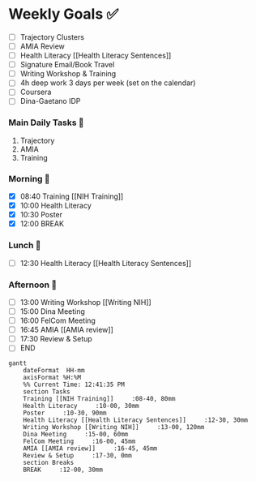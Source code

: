 # Weekly Goals ✅
  - [ ] Trajectory Clusters 
  - [ ] AMIA Review 
  - [ ] Health Literacy [[Health Literacy Sentences]]
  - [ ] Signature Email/Book Travel
  - [ ] Writing Workshop & Training 
  - [ ] 4h deep work 3 days per week (set on the calendar)
  - [ ] Coursera
  - [ ] Dina-Gaetano IDP
### Main Daily Tasks 💚 
1. Trajectory
2. AMIA
3. Training
### Morning 🔨
- [x] 08:40 Training [[NIH Training]]
- [x] 10:00 Health Literacy
- [x] 10:30 Poster
- [x] 12:00 BREAK
### Lunch 👀
- [ ] 12:30 Health Literacy [[Health Literacy Sentences]]
### Afternoon 👻
- [ ] 13:00 Writing Workshop [[Writing NIH]]
- [ ] 15:00 Dina Meeting
- [ ] 16:00 FelCom Meeting
- [ ] 16:45 AMIA [[AMIA review]]
- [ ] 17:30 Review & Setup
- [ ] END
```mermaid
gantt
    dateFormat  HH-mm
    axisFormat %H:%M
    %% Current Time: 12:41:35 PM
    section Tasks
    Training [[NIH Training]]     :08-40, 80mm
    Health Literacy     :10-00, 30mm
    Poster     :10-30, 90mm
    Health Literacy [[Health Literacy Sentences]]     :12-30, 30mm
    Writing Workshop [[Writing NIH]]     :13-00, 120mm
    Dina Meeting     :15-00, 60mm
    FelCom Meeting     :16-00, 45mm
    AMIA [[AMIA review]]     :16-45, 45mm
    Review & Setup     :17-30, 0mm
    section Breaks
    BREAK     :12-00, 30mm
```

